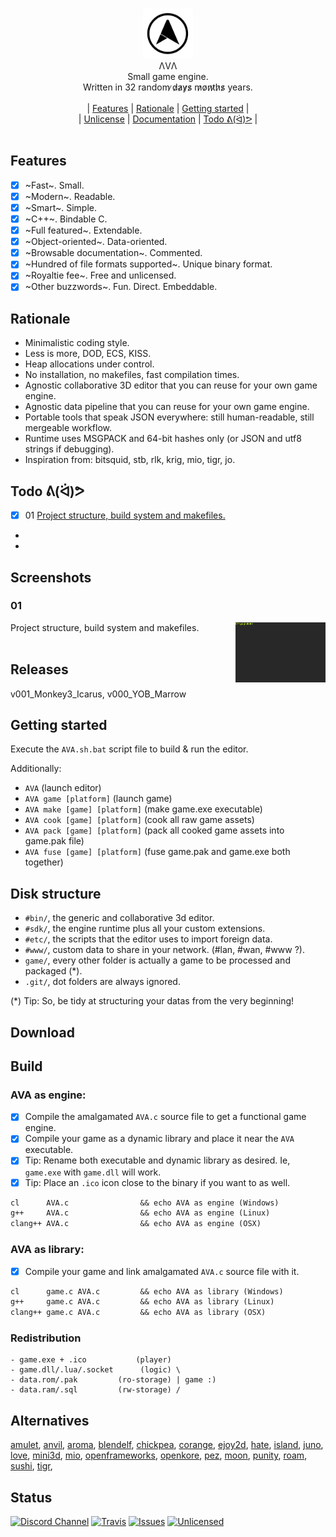 <p align="center">
<br/>
  <img src="%23bin/etc/logo/free_logo_2.png" width="80px"/><br/>
  ΛVΛ<br/>
  Small game engine.<br/>
  Written in 32 random ̷d̷a̷y̷s̷ m̷o̷n̷t̷h̷s̷ years.<br/>
<br/>|
  <a href="#features">Features</a> |
  <a href="#rationale">Rationale</a> |
  <a href="#getting-started">Getting started</a> |
<br/>|
  <a href="#unlicense">Unlicense</a> |
  <a href="#documentation">Documentation</a> |
  <a href="#todo-ᕕᐛᕗ">Todo ᕕ(ᐛ)ᕗ</a> |
<br/>
<br/>
</p>

## Features

- [x] ~Fast~. Small.
- [x] ~Modern~. Readable.
- [x] ~Smart~. Simple.
- [x] ~C++~. Bindable C.
- [x] ~Full featured~. Extendable.
- [x] ~Object-oriented~. Data-oriented.
- [x] ~Browsable documentation~. Commented.
- [x] ~Hundred of file formats supported~. Unique binary format.
- [x] ~Royaltie fee~. Free and unlicensed.
- [x] ~Other buzzwords~. Fun. Direct. Embeddable.

## Rationale

- Minimalistic coding style.
- Less is more, DOD, ECS, KISS.
- Heap allocations under control.
- No installation, no makefiles, fast compilation times.
- Agnostic collaborative 3D editor that you can reuse for your own game engine.
- Agnostic data pipeline that you can reuse for your own game engine.
- Portable tools that speak JSON everywhere: still human-readable, still mergeable workflow.
- Runtime uses MSGPACK and 64-bit hashes only (or JSON and utf8 strings if debugging).
- Inspiration from: bitsquid, stb, rlk, krig, mio, tigr, jo.

## Todo ᕕ(ᐛ)ᕗ
- [x] 01 [Project structure, build system and makefiles.](#01)
-
-

## Screenshots

### 01
Project structure, build system and makefiles.
<img src="%23bin/etc/doc/001.gif" height="96px" align="right">
<br><br>

## Releases

v001_Monkey3_Icarus, v000_YOB_Marrow

## Getting started

Execute the `AVA.sh.bat` script file to build & run the editor.

Additionally:
- `AVA`                        (launch editor)
- `AVA game [platform]`        (launch game)
- `AVA make [game] [platform]` (make game.exe executable)
- `AVA cook [game] [platform]` (cook all raw game assets)
- `AVA pack [game] [platform]` (pack all cooked game assets into game.pak file)
- `AVA fuse [game] [platform]` (fuse game.pak and game.exe both together)

## Disk structure

- `#bin/`, the generic and collaborative 3d editor.
- `#sdk/`, the engine runtime plus all your custom extensions.
- `#etc/`, the scripts that the editor uses to import foreign data.
- `#www/`, custom data to share in your network. (#lan, #wan, #www ?).
- `game/`, every other folder is actually a game to be processed and packaged (*).
- `.git/`, dot folders are always ignored.

(*) Tip: So, be tidy at structuring your datas from the very beginning!

## Download

## Build

### AVA as engine:
- [x] Compile the amalgamated `AVA.c` source file to get a functional game engine.
- [x] Compile your game as a dynamic library and place it near the `AVA` executable.
- [x] Tip: Rename both executable and dynamic library as desired. Ie, `game.exe` with `game.dll` will work.
- [x] Tip: Place an `.ico` icon close to the binary if you want to as well.
```lisp
cl      AVA.c                && echo AVA as engine (Windows)
g++     AVA.c                && echo AVA as engine (Linux)
clang++ AVA.c                && echo AVA as engine (OSX)
```

### AVA as library:
- [x] Compile your game and link amalgamated `AVA.c` source file with it.
```lisp
cl      game.c AVA.c         && echo AVA as library (Windows)
g++     game.c AVA.c         && echo AVA as library (Linux)
clang++ game.c AVA.c         && echo AVA as library (OSX)
```

### Redistribution 
```
- game.exe + .ico           (player)
- game.dll/.lua/.socket      (logic) \
- data.rom/.pak         (ro-storage) | game :)
- data.ram/.sql         (rw-storage) /
```

## Alternatives

[amulet](https://github.com/search?utf8=%E2%9C%93&q=game+engine+amulet&type=),
[anvil](https://github.com/search?utf8=%E2%9C%93&q=game+engine+anvil&type=),
[aroma](https://github.com/search?utf8=%E2%9C%93&q=game+engine+aroma&type=),
[blendelf](https://github.com/search?utf8=%E2%9C%93&q=game+engine+blendelf&type=),
[chickpea](https://github.com/search?utf8=%E2%9C%93&q=game+engine+chickpea&type=),
[corange](https://github.com/search?utf8=%E2%9C%93&q=game+engine+corange&type=),
[ejoy2d](https://github.com/search?utf8=%E2%9C%93&q=game+engine+ejoy2d&type=),
[hate](https://github.com/search?utf8=%E2%9C%93&q=game+engine+hate&type=),
[island](https://github.com/search?utf8=%E2%9C%93&q=game+engine+island&type=),
[juno](https://github.com/search?utf8=%E2%9C%93&q=game+engine+juno&type=),
[love](https://github.com/search?utf8=%E2%9C%93&q=game+engine+love&type=),
[mini3d](https://github.com/search?utf8=%E2%9C%93&q=game+engine+mini3d&type=),
[mio](https://github.com/search?utf8=%E2%9C%93&q=game+engine+mio&type=),
[openframeworks](https://github.com/search?utf8=%E2%9C%93&q=game+engine+openframeworks&type=),
[openkore](https://github.com/search?utf8=%E2%9C%93&q=game+engine+openkore&type=),
[pez](https://github.com/search?utf8=%E2%9C%93&q=game+engine+pez&type=),
[moon](https://github.com/search?utf8=%E2%9C%93&q=game+engine+moon&type=),
[punity](https://github.com/search?utf8=%E2%9C%93&q=game+engine+punity&type=),
[roam](https://github.com/search?utf8=%E2%9C%93&q=game+engine+roam&type=),
[sushi](https://github.com/search?utf8=%E2%9C%93&q=game+engine+sushi&type=),
[tigr](https://github.com/search?utf8=%E2%9C%93&q=game+engine+tigr&type=),

## Status

[![Discord Channel](https://img.shields.io/badge/discord-AVA%20lounge-738bd7.svg)](https://discord.gg/vu6Vt9d) 
[![Travis](https://api.travis-ci.org/r-lyeh/AVA.svg?branch=master)](https://travis-ci.org/r-lyeh/AVA)
[![Issues](https://www.quantifiedcode.com/api/v1/project/7fc9dc58fa9441238223c803f63cfe7e/badge.svg)](https://www.quantifiedcode.com/app/project/7fc9dc58fa9441238223c803f63cfe7e)
[![Unlicensed](http://img.shields.io/badge/license-Unlicense-blue.svg?style=flat)](http://unlicense.org/)

